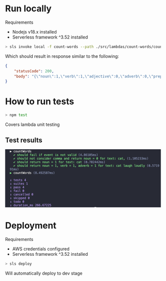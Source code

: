 

# Run locally

Requirements
- Nodejs v18.x installed
- Serverless framework ^3.52 installed


```bash
> sls invoke local -f count-words --path ./src/lambdas/count-words/count-words.event.json
```

Which should result in response similar to the following:

```json
{
    "statusCode": 200,
    "body": "{\"noun\":1,\"verb\":1,\"adjective\":0,\"adverb\":0,\"preposition\":0,\"conjunction\":0,\"pronoun\":0,\"interjection\":0,\"determiner\":0,\"numeral\":0}"
}
```

# How to run tests

```bash
> npm test
```

Covers lambda unit testing

## Test results

![tests screenshot](./tests.png)

# Deployment

Requirements
- AWS credentials configured
- Serverless framework ^3.52 installed

```bash
> sls deploy
```

Will automatically deploy to dev stage

